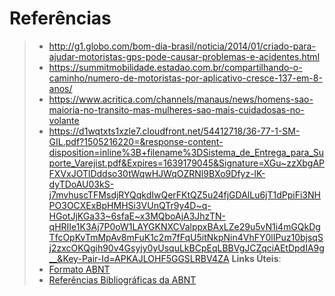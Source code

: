 # Referências
> - http://g1.globo.com/bom-dia-brasil/noticia/2014/01/criado-para-ajudar-motoristas-gps-pode-causar-problemas-e-acidentes.html
> - https://summitmobilidade.estadao.com.br/compartilhando-o-caminho/numero-de-motoristas-por-aplicativo-cresce-137-em-8-anos/
> - https://www.acritica.com/channels/manaus/news/homens-sao-maioria-no-transito-mas-mulheres-sao-mais-cuidadosas-no-volante
> - https://d1wqtxts1xzle7.cloudfront.net/54412718/36-77-1-SM-GIL.pdf?1505216220=&response-content-disposition=inline%3B+filename%3DSistema_de_Entrega_para_Suporte_Varejist.pdf&Expires=1639179045&Signature=XGu~zzXbgAPFXVxJOTlDddso30tWqwHJWqOZRNl9BXo9Dfyz-lK-dyTDoAU03kS-j7mvhuscTFMsdjRYQqkdIwQerFKtQZ5u24fjGDAlLu6jT1dPpiFi3NHPO3OCXExBpHMHSi3VUnQTr9y4D~q-HGotJjKGa33~6sfaE~x3MQboAjA3JhzTN-qHRIIe1K3Aj7P0oW1LAYGKNXCValppxBAxLZe29u5vN1i4mGQkDgTfcOpKvTmMpAv8mFuK1c2m7fFqU5itNkpNin4VhFY0lIPuz10bjsqSj2zxcOKQgih90v4Gsyjy0yUsquLkBCpEqLBBVgJCZqciAEtDpdIA9g__&Key-Pair-Id=APKAJLOHF5GGSLRBV4ZA
> **Links Úteis**:
> - [Formato ABNT](https://www.normastecnicas.com/abnt/trabalhos-academicos/referencias/)
> - [Referências Bibliográficas da ABNT](https://comunidade.rockcontent.com/referencia-bibliografica-abnt/)
